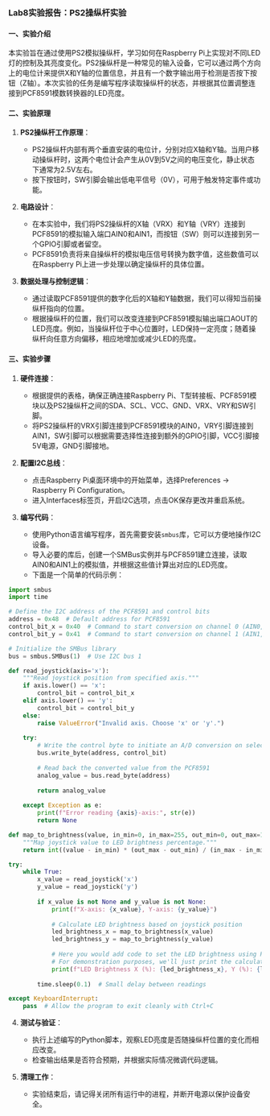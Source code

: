 ### Lab8实验报告：PS2操纵杆实验

#### 一、实验介绍
本实验旨在通过使用PS2模拟操纵杆，学习如何在Raspberry Pi上实现对不同LED灯的控制及其亮度变化。PS2操纵杆是一种常见的输入设备，它可以通过两个方向上的电位计来提供X和Y轴的位置信息，并且有一个数字输出用于检测是否按下按钮（Z轴）。本次实验的任务是编写程序读取操纵杆的状态，并根据其位置调整连接到PCF8591模数转换器的LED亮度。

#### 二、实验原理
1. **PS2操纵杆工作原理**：
   - PS2操纵杆内部有两个垂直安装的电位计，分别对应X轴和Y轴。当用户移动操纵杆时，这两个电位计会产生从0V到5V之间的电压变化，静止状态下通常为2.5V左右。
   - 按下按钮时，SW引脚会输出低电平信号（0V），可用于触发特定事件或功能。

2. **电路设计**：
   - 在本实验中，我们将PS2操纵杆的X轴（VRX）和Y轴（VRY）连接到PCF8591的模拟输入端口AIN0和AIN1，而按钮（SW）则可以连接到另一个GPIO引脚或者留空。
   - PCF8591负责将来自操纵杆的模拟电压信号转换为数字值，这些数值可以在Raspberry Pi上进一步处理以确定操纵杆的具体位置。

3. **数据处理与控制逻辑**：
   - 通过读取PCF8591提供的数字化后的X轴和Y轴数据，我们可以得知当前操纵杆指向的位置。
   - 根据操纵杆的位置，我们可以改变连接到PCF8591模拟输出端口AOUT的LED亮度。例如，当操纵杆位于中心位置时，LED保持一定亮度；随着操纵杆向任意方向偏移，相应地增加或减少LED的亮度。

#### 三、实验步骤
1. **硬件连接**：
   - 根据提供的表格，确保正确连接Raspberry Pi、T型转接板、PCF8591模块以及PS2操纵杆之间的SDA、SCL、VCC、GND、VRX、VRY和SW引脚。
   - 将PS2操纵杆的VRX引脚连接到PCF8591模块的AIN0，VRY引脚连接到AIN1，SW引脚可以根据需要选择性连接到额外的GPIO引脚，VCC引脚接5V电源，GND引脚接地。

2. **配置I2C总线**：
   - 点击Raspberry Pi桌面环境中的开始菜单，选择Preferences -> Raspberry Pi Configuration。
   - 进入Interfaces标签页，开启I2C选项，点击OK保存更改并重启系统。

3. **编写代码**：
   - 使用Python语言编写程序，首先需要安装`smbus`库，它可以方便地操作I2C设备。
   - 导入必要的库后，创建一个SMBus实例并与PCF8591建立连接，读取AIN0和AIN1上的模拟值，并根据这些值计算出对应的LED亮度。
   - 下面是一个简单的代码示例：

```python
import smbus
import time

# Define the I2C address of the PCF8591 and control bits
address = 0x48  # Default address for PCF8591
control_bit_x = 0x40  # Command to start conversion on channel 0 (AIN0, X-axis)
control_bit_y = 0x41  # Command to start conversion on channel 1 (AIN1, Y-axis)

# Initialize the SMBus library
bus = smbus.SMBus(1)  # Use I2C bus 1

def read_joystick(axis='x'):
    """Read joystick position from specified axis."""
    if axis.lower() == 'x':
        control_bit = control_bit_x
    elif axis.lower() == 'y':
        control_bit = control_bit_y
    else:
        raise ValueError("Invalid axis. Choose 'x' or 'y'.")
    
    try:
        # Write the control byte to initiate an A/D conversion on selected channel
        bus.write_byte(address, control_bit)
        
        # Read back the converted value from the PCF8591
        analog_value = bus.read_byte(address)
        
        return analog_value
    
    except Exception as e:
        print(f"Error reading {axis}-axis:", str(e))
        return None

def map_to_brightness(value, in_min=0, in_max=255, out_min=0, out_max=100):
    """Map joystick value to LED brightness percentage."""
    return int((value - in_min) * (out_max - out_min) / (in_max - in_min) + out_min)

try:
    while True:
        x_value = read_joystick('x')
        y_value = read_joystick('y')
        
        if x_value is not None and y_value is not None:
            print(f"X-axis: {x_value}, Y-axis: {y_value}")
            
            # Calculate LED brightness based on joystick position
            led_brightness_x = map_to_brightness(x_value)
            led_brightness_y = map_to_brightness(y_value)
            
            # Here you would add code to set the LED brightness using PWM or similar method.
            # For demonstration purposes, we'll just print the calculated brightness.
            print(f"LED Brightness X (%): {led_brightness_x}, Y (%): {led_brightness_y}")
        
        time.sleep(0.1)  # Small delay between readings

except KeyboardInterrupt:
    pass  # Allow the program to exit cleanly with Ctrl+C
```

4. **测试与验证**：
   - 执行上述编写的Python脚本，观察LED亮度是否随操纵杆位置的变化而相应改变。
   - 检查输出结果是否符合预期，并根据实际情况微调代码逻辑。

5. **清理工作**：
   - 实验结束后，请记得关闭所有运行中的进程，并断开电源以保护设备安全。